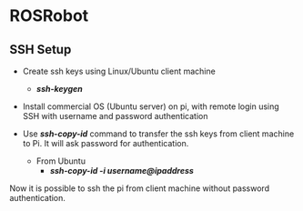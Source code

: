 # ROSRobot

## SSH Setup
* Create ssh keys using Linux/Ubuntu client machine 
    * ***ssh-keygen***

* Install commercial OS (Ubuntu server) on pi, with remote login using SSH with username and password authentication

* Use ***ssh-copy-id*** 
command to transfer the ssh keys from client machine to Pi. It will ask password for authentication.
    * From Ubuntu
        * ***ssh-copy-id -i  username@ipaddress***

Now it is possible to ssh the pi from client machine without password authentication.
